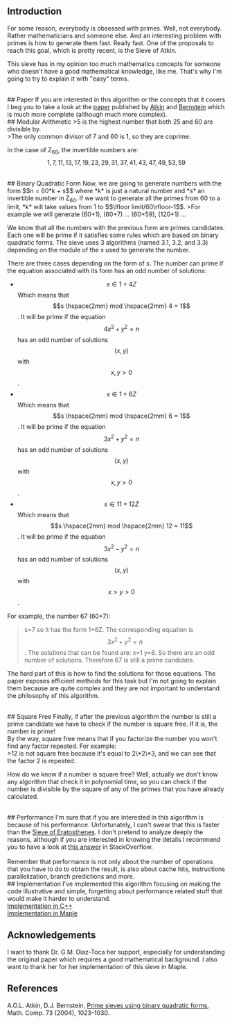 ## Introduction
For some reason, everybody is obsessed with primes. Well, not everybody. Rather mathematicians and someone else. And an interesting problem with primes is how to generate them fast. Really fast. One of the proposals to reach this goal, which is pretty recent, is the Sieve of Atkin.

This sieve has in my opinion too much mathematics concepts for someone who doesn't have a good mathematical knowledge, like me. That's why I'm going to try to explain it with "easy" terms.

<br/>
## Paper
If you are interested in this algorithm or the concepts that it covers I beg you to take a look at the <a href="http://www.ams.org/mcom/2004-73-246/S0025-5718-03-01501-1/S0025-5718-03-01501-1.pdf">paper</a> published by <a href="https://en.wikipedia.org/wiki/A._O._L._Atkin">Atkin</a> and <a href="https://en.wikipedia.org/wiki/Daniel_J._Bernstein">Bernstein</a> which is much more complete (although much more complex).

<br/>
## Modular Arithmetic
>5 is the highest number that both 25 and 60 are divisible by.<br/> 
>The only common divisor of 7 and 60 is 1, so they are coprime.

In the case of Z<sub>60</sub>, the invertible numbers are:<br/>
$$
1,7,11,13,17,19,23,29,31,37,41,43,47,49,53,59
$$

<br/>
## Binary Quadratic Form
Now, we are going to generate numbers with the form $$n = 60*k + s$$ where *k* is just a natural number and *s* an invertible number in Z<sub>60</sub>. If we want to generate all the primes from 60 to a limit, *k* will take values from 1 to $$\lfloor limit/60\rfloor-1$$.
>For example we will generate (60+1), (60+7) ... (60+59), (120+1) ...

We know that all the numbers with the previous form are primes candidates. Each one will be prime if it satisfies some rules which are based on binary quadratic forms. The sieve uses 3 algorithms (named 3.1, 3.2, and 3.3) depending on the module of the *s* used to generate the number. 

There are three cases depending on the form of *s*. The number can prime if the equation associated with its form has an odd number of solutions:

 - $$s \in 1+4Z$$ Which means that $$s \hspace{2mm} mod \hspace{2mm} 4 = 1$$. It will be prime if the equation $$4x^2+y^2=n$$ has an odd number of solutions $$(x,y)$$ with $$x,y > 0$$.
 - $$s \in 1+6Z$$ Which means that  $$s \hspace{2mm} mod \hspace{2mm} 6 = 1$$.  It will be prime if the equation $$3x^2+y^2=n$$ has an odd number of solutions $$(x,y)$$ with $$x,y > 0$$.
 - $$s \in 11+12Z$$ Which means that  $$s \hspace{2mm} mod \hspace{2mm} 12 = 11$$.  It will be prime if the equation $$3x^2-y^2=n$$ has an odd number of solutions $$(x,y)$$ with $$x > y > 0$$.

For example, the number 67 (60+7):<br/>
>s=7 so it has the form 1+6Z. The corresponding equation is  $$3x^2+y^2=n$$.
>The solutions that can be found are: 
>x=1 y=8. So there are an odd number of solutions. Therefore 67 is still a prime candidate.

The hard part of this is how to find the solutions for those equations. The paper exposes efficient methods for this task but I'm not going to explain them because are quite complex and they are not important to understand the philosophy of this algorithm.

<br/>
## Square Free
Finally, if after the previous algorithm the number is still a prime candidate we have to check if the number is square free. If it is, the number is prime!
<br/>
By the way, square free means that if you factorize the number you won't find any factor repeated. For example:<br/>
>12 is not square free because it's equal to 2\*2\*3, and we can see that the factor 2 is repeated.

How do we know if a number is square free? Well, actually we don't know any algorithm that check it in polynomial time, so you can check if the number is divisible by the square of any of the primes that you have already calculated. 

<br/>
## Performance
I'm sure that if you are interested in this algorithm is because of his performance. Unfortunately, I can't swear that this is faster than the <a href="https://en.wikipedia.org/wiki/Sieve_of_Eratosthenes">Sieve of Eratosthenes</a>. I don't pretend to analyze deeply the reasons, although if you are interested in knowing the details I recommend you to have a look at <a href="http://stackoverflow.com/questions/19388106/the-sieve-of-atkin/22161595#22161595">this answer</a> in StackOverflow.
<br/><br/>
Remember that performance is not only about the number of operations that you have to do to obtain the result, is also about cache hits, instructions parallelization, branch predictions and more. 

<br/>
## Implementation
I've implemented this algorithm focusing on making the code illustrative and simple, forgetting about performance related stuff that would make it harder to understand.<br/>
<a href="https://github.com/fylux/SieveOfAtkin">Implementation in C++</a><br/>
<a href="https://github.com/fylux/SieveOfAtkin">Implementation in Maple</a>


## Acknowledgements
I want to thank Dr. G.M. Diaz-Toca her support, especially for understanding the original paper which requires a good mathematical background. I also want to thank her for her implementation of this sieve in Maple. 

## References
A.O.L. Atkin, D.J. Bernstein, <a href="http://www.ams.org/mcom/2004-73-246/S0025-5718-03-01501-1/S0025-5718-03-01501-1.pdf">Prime sieves using binary quadratic forms</a>, Math. Comp. 73 (2004), 1023-1030.
